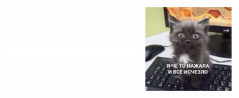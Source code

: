 
<div style="display: flex; justify-content: space-between; align-items: center;">
  <img height="30" alt="Меня зовут Ари!" src="images/blink.svg" />
  <img src="images/img.jpg" alt="мяу" width="200" />
</div>
